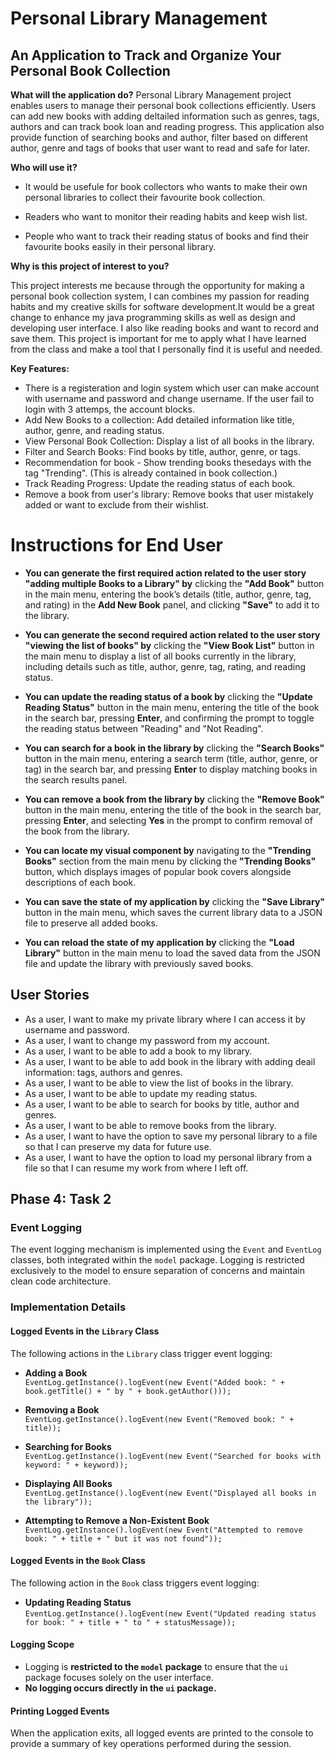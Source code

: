 # Personal Library Management 

## An Application to Track and Organize Your Personal Book Collection

**What will the application do?**
Personal Library Management project enables users to manage their personal book collections efficiently. Users can add new books with adding deltailed information such as genres, tags, authors and can track book loan and reading progress. This application also provide function of searching books and author, filter based on different author, genre and tags of books that user want to read and safe for later.   

**Who will use it?**
- It would be usefule for book collectors who wants to make their own personal libraries to collect their favourite book collection. 

- Readers who want to monitor their reading habits and keep wish list. 

- People who want to track their reading status of books and find their favourite books easily in their personal library. 

**Why is this project of interest to you?**

This project interests me because through the opportunity for making a personal book collection system, I can combines my passion for reading habits and my creative skills for software development.It would be a great change to enhance my java programming skills as well as design and developing user interface.  I also like reading books and want to record and save them. This project is important for me to apply what I have learned from the class and make a tool that I personally find it is useful and needed.


**Key Features:**
- There is a registeration and login system which user can make account with username and password and change username. If the user fail to login with 3 attemps, the account blocks. 
- Add New Books to a collection: Add detailed information like title, author, genre, and reading status.
- View Personal Book Collection: Display a list of all books in the library.
- Filter and Search Books: Find books by title, author, genre, or tags.
- Recommendation for book - Show trending books thesedays with the tag "Trending". (This is already contained in book collection.) 
- Track Reading Progress: Update the reading status of each book.
- Remove a book from user's library: Remove books that user mistakely added or want to exclude from their wishlist.  

# Instructions for End User

- **You can generate the first required action related to the user story "adding multiple Books to a Library" by** clicking the **"Add Book"** button in the main menu, entering the book’s details (title, author, genre, tag, and rating) in the **Add New Book** panel, and clicking **"Save"** to add it to the library.

- **You can generate the second required action related to the user story "viewing the list of books" by** clicking the **"View Book List"** button in the main menu to display a list of all books currently in the library, including details such as title, author, genre, tag, rating, and reading status.

- **You can update the reading status of a book by** clicking the **"Update Reading Status"** button in the main menu, entering the title of the book in the search bar, pressing **Enter**, and confirming the prompt to toggle the reading status between "Reading" and "Not Reading".

- **You can search for a book in the library by** clicking the **"Search Books"** button in the main menu, entering a search term (title, author, genre, or tag) in the search bar, and pressing **Enter** to display matching books in the search results panel.

- **You can remove a book from the library by** clicking the **"Remove Book"** button in the main menu, entering the title of the book in the search bar, pressing **Enter**, and selecting **Yes** in the prompt to confirm removal of the book from the library.

- **You can locate my visual component by** navigating to the **"Trending Books"** section from the main menu by clicking the **"Trending Books"** button, which displays images of popular book covers alongside descriptions of each book.

- **You can save the state of my application by** clicking the **"Save Library"** button in the main menu, which saves the current library data to a JSON file to preserve all added books.

- **You can reload the state of my application by** clicking the **"Load Library"** button in the main menu to load the saved data from the JSON file and update the library with previously saved books.


## User Stories
- As a user, I want to make my private library where I can access it by username and password. 
- As a user, I want to change my password from my account. 
- As a user, I want to be able to add a book to my library.
- As a user, I want to be able to add book in the library with adding deail information: tags, authors and genres. 
- As a user, I want to be able to view the list of books in the library.
- As a user, I want to be able to update my reading status. 
- As a user, I want to be able to search for books by title, author and genres. 
- As a user, I want to be able to remove books from the library. 
- As a user, I want to have the option to save my personal library to a file so that I can preserve my data for future use.
- As a user, I want to have the option to load my personal library from a file so that I can resume my work from where I left off.

## Phase 4: Task 2

### Event Logging

The event logging mechanism is implemented using the `Event` and `EventLog` classes, both integrated within the `model` package. Logging is restricted exclusively to the model to ensure separation of concerns and maintain clean code architecture.

### Implementation Details

#### **Logged Events in the `Library` Class**
The following actions in the `Library` class trigger event logging:

- **Adding a Book**  
  `EventLog.getInstance().logEvent(new Event("Added book: " + book.getTitle() + " by " + book.getAuthor()));`

- **Removing a Book**  
  `EventLog.getInstance().logEvent(new Event("Removed book: " + title));`

- **Searching for Books**  
  `EventLog.getInstance().logEvent(new Event("Searched for books with keyword: " + keyword));`

- **Displaying All Books**  
  `EventLog.getInstance().logEvent(new Event("Displayed all books in the library"));`

- **Attempting to Remove a Non-Existent Book**  
  `EventLog.getInstance().logEvent(new Event("Attempted to remove book: " + title + " but it was not found"));`

#### **Logged Events in the `Book` Class**
The following action in the `Book` class triggers event logging:

- **Updating Reading Status**  
  `EventLog.getInstance().logEvent(new Event("Updated reading status for book: " + title + " to " + statusMessage));`

#### **Logging Scope**
- Logging is **restricted to the `model` package** to ensure that the `ui` package focuses solely on the user interface.  
- **No logging occurs directly in the `ui` package.**

#### **Printing Logged Events**
When the application exits, all logged events are printed to the console to provide a summary of key operations performed during the session.



